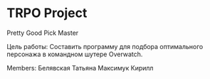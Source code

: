 # TRPO Project
Pretty Good Pick Master

Цель работы: Составить программу для подбора оптимального персонажа в командном шутере Overwatch.

Members:
	Белявская Татьяна
	Максимук Кирилл

